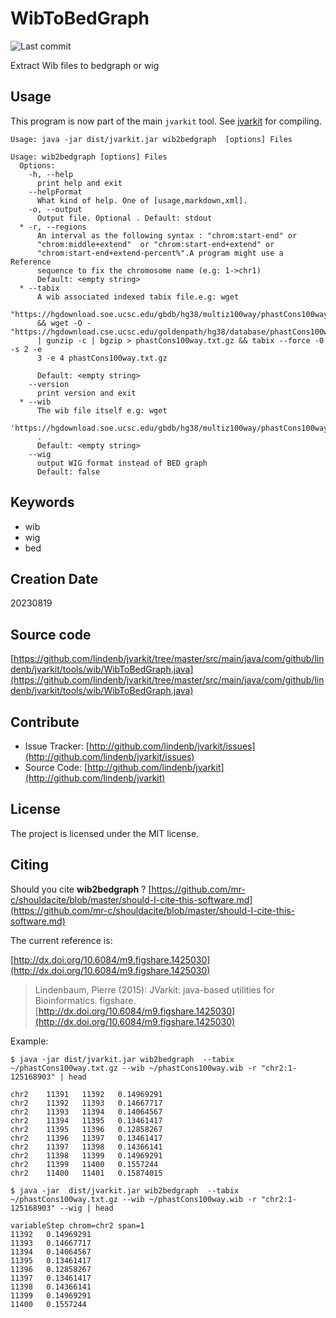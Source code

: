 # WibToBedGraph

![Last commit](https://img.shields.io/github/last-commit/lindenb/jvarkit.png)

Extract Wib files to bedgraph or wig


## Usage


This program is now part of the main `jvarkit` tool. See [jvarkit](JvarkitCentral.md) for compiling.


```
Usage: java -jar dist/jvarkit.jar wib2bedgraph  [options] Files

Usage: wib2bedgraph [options] Files
  Options:
    -h, --help
      print help and exit
    --helpFormat
      What kind of help. One of [usage,markdown,xml].
    -o, --output
      Output file. Optional . Default: stdout
  * -r, --regions
      An interval as the following syntax : "chrom:start-end" or 
      "chrom:middle+extend"  or "chrom:start-end+extend" or 
      "chrom:start-end+extend-percent%".A program might use a Reference 
      sequence to fix the chromosome name (e.g: 1->chr1)
      Default: <empty string>
  * --tabix
      A wib associated indexed tabix file.e.g: wget 
      "https://hgdownload.soe.ucsc.edu/gbdb/hg38/multiz100way/phastCons100way.wib" 
      && wget -O - "https://hgdownload.cse.ucsc.edu/goldenpath/hg38/database/phastCons100way.txt.gz" 
      | gunzip -c | bgzip > phastCons100way.txt.gz && tabix --force -0 -s 2 -e 
      3 -e 4 phastCons100way.txt.gz

      Default: <empty string>
    --version
      print version and exit
  * --wib
      The wib file itself e.g: wget 
      'https://hgdownload.soe.ucsc.edu/gbdb/hg38/multiz100way/phastCons100way.wib' 
      . 
      Default: <empty string>
    --wig
      output WIG format instead of BED graph
      Default: false

```


## Keywords

 * wib
 * wig
 * bed



## Creation Date

20230819

## Source code 

[https://github.com/lindenb/jvarkit/tree/master/src/main/java/com/github/lindenb/jvarkit/tools/wib/WibToBedGraph.java](https://github.com/lindenb/jvarkit/tree/master/src/main/java/com/github/lindenb/jvarkit/tools/wib/WibToBedGraph.java)


## Contribute

- Issue Tracker: [http://github.com/lindenb/jvarkit/issues](http://github.com/lindenb/jvarkit/issues)
- Source Code: [http://github.com/lindenb/jvarkit](http://github.com/lindenb/jvarkit)

## License

The project is licensed under the MIT license.

## Citing

Should you cite **wib2bedgraph** ? [https://github.com/mr-c/shouldacite/blob/master/should-I-cite-this-software.md](https://github.com/mr-c/shouldacite/blob/master/should-I-cite-this-software.md)

The current reference is:

[http://dx.doi.org/10.6084/m9.figshare.1425030](http://dx.doi.org/10.6084/m9.figshare.1425030)

> Lindenbaum, Pierre (2015): JVarkit: java-based utilities for Bioinformatics. figshare.
> [http://dx.doi.org/10.6084/m9.figshare.1425030](http://dx.doi.org/10.6084/m9.figshare.1425030)


Example:

```
$ java -jar dist/jvarkit.jar wib2bedgraph  --tabix ~/phastCons100way.txt.gz --wib ~/phastCons100way.wib -r "chr2:1-125168903" | head

chr2	11391	11392	0.14969291
chr2	11392	11393	0.14667717
chr2	11393	11394	0.14064567
chr2	11394	11395	0.13461417
chr2	11395	11396	0.12858267
chr2	11396	11397	0.13461417
chr2	11397	11398	0.14366141
chr2	11398	11399	0.14969291
chr2	11399	11400	0.1557244
chr2	11400	11401	0.15874015

$ java -jar  dist/jvarkit.jar wib2bedgraph  --tabix ~/phastCons100way.txt.gz --wib ~/phastCons100way.wib -r "chr2:1-125168903" --wig | head

variableStep chrom=chr2 span=1
11392	0.14969291
11393	0.14667717
11394	0.14064567
11395	0.13461417
11396	0.12858267
11397	0.13461417
11398	0.14366141
11399	0.14969291
11400	0.1557244
```
 


